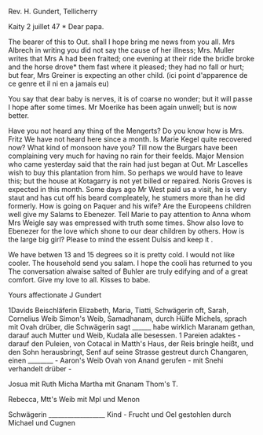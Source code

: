 Rev. H. Gundert, Tellicherry

 Kaity 2 juillet 47
 <Friday>*
Dear papa.

The bearer of this to Out. shall I hope bring me news from you all. Mrs Albrech in writing you did not say the cause of her illness; Mrs. Muller writes that Mrs A had been fraited; one evening at their ride the bridle broke and the horse drove* them fast where it pleased; they had no fall or hurt; but fear, Mrs Greiner is expecting an other child. (ici point d'apparence de ce genre et il ni en a jamais eu)

You say that dear baby is nerves, it is of coarse no wonder; but it will passe I hope after some times. Mr Moerike has been again unwell; but is now better.

Have you not heard any thing of the Mengerts? Do you know how is Mrs. Fritz We have not heard here since a month. Is Marie Kegel quite recovered now? What kind of monsoon have you? Till now the Burgars have been complaining very much for having no rain for their feelds. Major Mension who came yesterday said that the rain had just began at Out. Mr Lascelles wish to buy this plantation from him. So perhaps we would have to leave this; but the house at Kotagarry is not yet billed or repaired. Noris Groves is expected in this month. Some days ago Mr West paid us a visit, he is very staut and has cut off his beard compleately, he stumers more than he did formerly. 
How is going on Paquer and his wife? Are the Europeens children well give my Salams to Ebenezer. Tell Marie to pay attention to Anna whom Mrs Weigle say was empressed with truth some times. Show also love to Ebenezer for the love which shone to our dear children by others. How is the large big girl? Please to mind the essent Dulsis and keep it .

We have betwen 13 and 15 degrees so it is pretty cold. I would not like cooler. The household send you salam. I hope the cooli has returned to you The conversation alwaise salted of Buhler are truly edifying and of a great comfort. Give my love to all. Kisses to babe.

 Yours affectionate
 J Gundert




1Davids Beischläferin Elizabeth, Maria, Tiatti, Schwägerin oft, Sarah, Cornelius Weib Simon's Weib, Samadhanam, durch Hülfe Michels, sprach mit Ovah drüber, die Schwägerin sagt ______ habe wirklich Maranam gethan, darauf auch Mutter und Weib, Kudala alle besessen. 1 Pareien adaktes - darauf den Puleien, von Cotacal <Kalyana Madan> in Matth's Haus, der Reis bringle heißt, und den Sohn herausbringt, Senf auf seine Strasse gestreut durch Changaren, einen ________ - Aaron's Weib Ovah von Anand gerufen - mit Snehi verhandelt drüber -

Josua mit Ruth Micha Martha mit Gnanam Thom's T.

Rebecca, Mtt's Weib mit Mpl und Menon

Schwägerin __________________ Kind - Frucht und Oel gestohlen durch Michael und Cugnen

